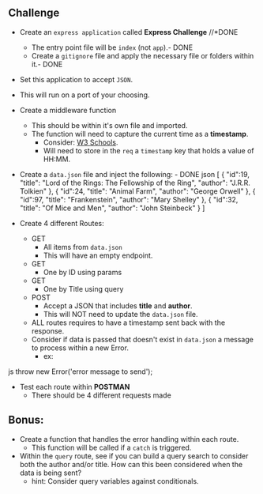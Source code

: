 ## Challenge
- Create an `express application` called **Express Challenge** //*DONE
  - The entry point file will be `index` (not `app`).- DONE
  - Create a `gitignore` file and apply the necessary file or folders within it.- DONE
- Set this application to accept `JSON`.
- This will run on a port of your choosing.
- Create a middleware function
  - This should be within it's own file and imported.
  - The function will need to capture the current time as a **timestamp**.
    - Consider: [W3 Schools](https://www.w3schools.com/jsref/jsref_obj_date.asp).
    - Will need to store in the `req` a `timestamp` key that holds a value of HH:MM.
- Create a `data.json` file and inject the following: - DONE
json
[
    {
        "id":19,
        "title": "Lord of the Rings: The Fellowship of the Ring",
        "author": "J.R.R. Tolkien"
    },
    {
        "id":24,
        "title": "Animal Farm",
        "author": "George Orwell"
    },
    {
        "id":97,
        "title": "Frankenstein",
        "author": "Mary Shelley"
    },
    {
        "id":32,
        "title": "Of Mice and Men",
        "author": "John Steinbeck"
    }
]

- Create 4 different Routes:
  - GET
    - All items from `data.json`
    - This will have an empty endpoint.
  - GET
    - One by ID using params
  - GET
    - One by Title using query
  - POST
    - Accept a JSON that includes **title** and **author**.
    - This will NOT need to update the `data.json` file.
  - ALL routes requires to have a timestamp sent back with the response.
  - Consider if data is passed that doesn't exist in `data.json` a message to process within a new Error.
    - ex:
  
js
  throw new Error('error message to send');
  
- Test each route within **POSTMAN**
  - There should be 4 different requests made

## Bonus:
- Create a function that handles the error handling within each route.
  - This function will be called if a `catch` is triggered.
- Within the `query` route, see if you can build a query search to consider both the author and/or title. How can this been considered when the data is being sent?
  - hint: Consider query variables against conditionals.